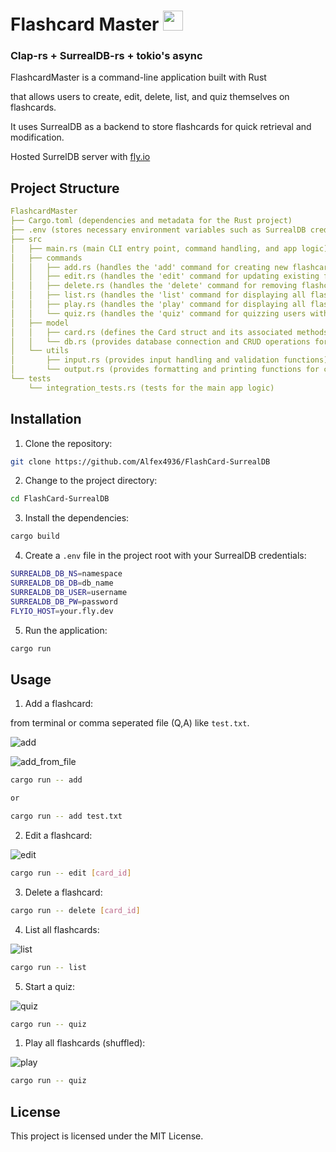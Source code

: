 # Flashcard Master <img src="https://user-images.githubusercontent.com/2356749/234233512-7a3ecf91-3c70-4e2e-b83f-5571e63cabb3.png" style="height: 32px"></img>

### Clap-rs + SurrealDB-rs + tokio's async

FlashcardMaster is a command-line application built with Rust

that allows users to create, edit, delete, list, and quiz themselves on flashcards.

It uses SurrealDB as a backend to store flashcards for quick retrieval and modification.

Hosted SurrelDB server with [fly.io](https://surrealdb.com/docs/deployment/fly)

## Project Structure

```yaml
FlashcardMaster
├── Cargo.toml (dependencies and metadata for the Rust project)
├── .env (stores necessary environment variables such as SurrealDB credentials)
├── src
│   ├── main.rs (main CLI entry point, command handling, and app logic)
│   ├── commands
│   │   ├── add.rs (handles the 'add' command for creating new flashcards)
│   │   ├── edit.rs (handles the 'edit' command for updating existing flashcards)
│   │   ├── delete.rs (handles the 'delete' command for removing flashcards)
│   │   ├── list.rs (handles the 'list' command for displaying all flashcards)
│   │   ├── play.rs (handles the 'play' command for displaying all flashcards in console)
│   │   └── quiz.rs (handles the 'quiz' command for quizzing users with flashcards)
│   ├── model
│   │   ├── card.rs (defines the Card struct and its associated methods, used with SurrealDB)
│   │   └── db.rs (provides database connection and CRUD operations for flashcards)
│   └── utils
│       ├── input.rs (provides input handling and validation functions)
│       └── output.rs (provides formatting and printing functions for console output)
└── tests
    └── integration_tests.rs (tests for the main app logic)
```

## Installation

1. Clone the repository:

```bash
git clone https://github.com/Alfex4936/FlashCard-SurrealDB
```

2. Change to the project directory:

```bash
cd FlashCard-SurrealDB
```

3. Install the dependencies:

```bash
cargo build
```

4. Create a `.env` file in the project root with your SurrealDB credentials:

```bash
SURREALDB_DB_NS=namespace
SURREALDB_DB_DB=db_name
SURREALDB_DB_USER=username
SURREALDB_DB_PW=password
FLYIO_HOST=your.fly.dev
```

5. Run the application:

```bash
cargo run
```

## Usage

1. Add a flashcard:

from terminal or comma seperated file (Q,A) like `test.txt`.

![add](https://user-images.githubusercontent.com/2356749/234228019-29a6d062-ea09-4098-9535-ba53b9655c2f.png)

![add_from_file](https://user-images.githubusercontent.com/2356749/234229771-204c1137-7918-4eac-acaf-d8e1f78be817.png)


```bash
cargo run -- add

or

cargo run -- add test.txt
```

2. Edit a flashcard:

![edit](https://user-images.githubusercontent.com/2356749/234229336-a1bec801-211c-4339-a810-26ee1d0f2063.png)

```bash
cargo run -- edit [card_id]
```

3. Delete a flashcard:

```bash
cargo run -- delete [card_id]
```

4. List all flashcards:

![list](https://user-images.githubusercontent.com/2356749/234230547-a699d807-569f-4777-9b61-3b96194b46d5.png)

```bash
cargo run -- list
```

5. Start a quiz:

![quiz](https://user-images.githubusercontent.com/2356749/234231211-2db495f9-099b-4718-894f-942e8ac7ffee.gif)

```bash
cargo run -- quiz
```

1. Play all flashcards (shuffled):

![play](https://user-images.githubusercontent.com/2356749/234231207-da0718b3-b83f-4439-a986-ffa4edc18fb5.gif)

```bash
cargo run -- quiz
```

## License

This project is licensed under the MIT License.
